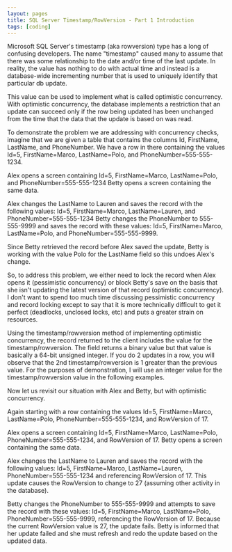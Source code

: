 ```yaml
---
layout: pages
title: SQL Server Timestamp/RowVersion - Part 1 Introduction
tags: [coding]
---
```


Microsoft SQL Server's timestamp (aka rowversion) type has a long of confusing developers.
  The name "timestamp" caused many to assume that there was some relationship to the date and/or time of 
  the last update.  In reality, the value has nothing to do with actual time and instead is a database-wide
  incrementing number that is used to uniquely identify that particular db update.
  
This value can be used to implement what is called optimistic concurrency.  With optimistic concurrency, the 
database implements a restriction that an update can succeed only if the row being updated has been unchanged from the
time that the data that the update is based on was read.

To demonstrate the problem we are addressing with concurrency checks, imagine that we are given a table that contains the
columns Id, FirstName, LastName, and PhoneNumber.  We have a row in there containing the values Id=5, FirstName=Marco,
LastName=Polo, and PhoneNumber=555-555-1234.

Alex opens a screen containing Id=5, FirstName=Marco,
LastName=Polo, and PhoneNumber=555-555-1234
Betty opens a screen containing the same data.

Alex changes the LastName to Lauren and saves the record with the following values: Id=5, FirstName=Marco,
LastName=Lauren, and PhoneNumber=555-555-1234
Betty changes the PhoneNumber to 555-555-9999 and saves the record with these values: Id=5, FirstName=Marco,
LastName=Polo, and PhoneNumber=555-555-9999.

Since Betty retrieved the record before Alex saved the update, Betty is working with the value Polo for the LastName field
so this undoes Alex's change.

So, to address this problem, we either need to lock the record when Alex opens it (pessimistic concurrency) or block Betty's
save on the basis that she isn't updating the latest version of that record (optimistic concurrency).  I don't want to spend
too much time discussing pessimistic concurrency and record locking except to say that it is more technically difficult to 
get it perfect (deadlocks, unclosed locks, etc) and puts a greater strain on resources.

Using the timestamp/rowversion method of implementing optimistic concurrency, the record returned to the client includes
the value for the timestamp/rowversion.  The field returns a binary value but that value is basically a 64-bit unsigned integer.
If you do 2 updates in a row, you will observe that the 2nd timestamp/rowversion is 1 greater than the previous value.  For 
the purposes of demonstration, I will use an integer value for the timestamp/rowversion value in the following examples.

Now let us revisit our situation with Alex and Betty, but with optimistic concurrency.

Again starting with a row containing the values Id=5, FirstName=Marco,
LastName=Polo, PhoneNumber=555-555-1234, and RowVersion of 17.

Alex opens a screen containing Id=5, FirstName=Marco,
LastName=Polo, PhoneNumber=555-555-1234, and RowVersion of 17.
Betty opens a screen containing the same data.

Alex changes the LastName to Lauren and saves the record with the following values: Id=5, FirstName=Marco,
LastName=Lauren, PhoneNumber=555-555-1234 and referencing RowVersion of 17.  This update causes the RowVersion
to change to 27 (assuming other activity in the database).

Betty changes the PhoneNumber to 555-555-9999 and attempts to save the record with these values: Id=5, FirstName=Marco,
LastName=Polo, PhoneNumber=555-555-9999, referencing the RowVersion of 17.  Because the current RowVersion value is 27, the 
update fails.  Betty is informed that her update failed and she must refresh and redo the update based on the updated data.


